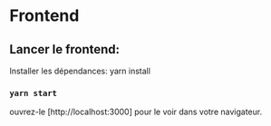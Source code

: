 # Frontend

## Lancer le frontend:

Installer les dépendances: yarn install

### `yarn start`

ouvrez-le [http://localhost:3000] pour le voir dans votre navigateur.